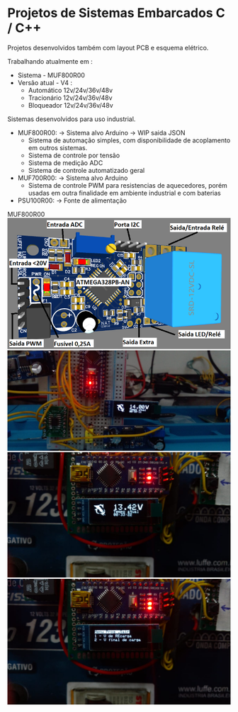 # Projetos de Sistemas Embarcados C / C++

Projetos desenvolvidos também com layout PCB e esquema elétrico.

Trabalhando atualmente em :
- Sistema - MUF800R00
- Versão atual - V4 :
  - Automático 12v/24v/36v/48v
  - Tracionário 12v/24v/36v/48v
  - Bloqueador 12v/24v/36v/48v 

Sistemas desenvolvidos para uso industrial.
- MUF800R00: -> Sistema alvo Arduino -> WIP saida JSON
  - Sistema de automação simples, com disponibilidade de acoplamento em outros sistemas.
  - Sistema de controle por tensão
  - Sistema de medição ADC
  - Sistema de controle automatizado geral
- MUF700R00: -> Sistema alvo Arduino
  - Sistema de controle PWM para resistencias de aquecedores, porém usadas em outra finalidade em ambiente industrial e com baterias
- PSU100R00: -> Fonte de alimentação

MUF800R00
![imagem 3d](MUF800R00/3D.png)
![imagem em uso 1](MUF800R00/img1.jpeg)
![imagem em uso 2](MUF800R00/img2.jpeg)
![imagem em uso 3](MUF800R00/img3.jpeg)